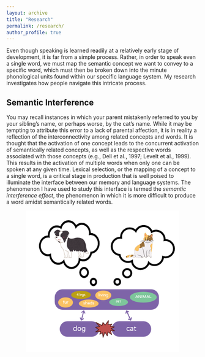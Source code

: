 ```yaml
---
layout: archive
title: "Research"
permalink: /research/
author_profile: true
---
```


Even though speaking is learned readily at a relatively early stage of development, it is far from a simple process. Rather, in order to speak even a single word, we must map the semantic concept we want to convey to a specific word, which must then be broken down into the minute phonological units found within our specific language system. My research investigates how people navigate this intricate process. 

## Semantic Interference
You may recall instances in which your parent mistakenly referred to you by your sibling’s name, or perhaps worse, by the cat’s name. While it may be tempting to attribute this error to a lack of parental affection, it is in reality a reflection of the interconnectivity among related concepts and words. It is thought that the activation of one concept leads to the concurrent activation of semantically related concepts, as well as the respective words associated with those concepts (e.g., Dell et al., 1997; Levelt et al., 1999). This results in the activation of multiple words when only one can be spoken at any given time. Lexical selection, or the mapping of a concept to a single word, is a critical stage in production that is well poised to illuminate the interface between our memory and language systems. The phenomenon I have used to study this interface is termed the _semantic interference effect_, the phenomenon in which it is more difficult to produce a word amidst semantically related words. 
<p align="center">
  <img src="/images/interference.png" alt="Diagram" width="400">
</p>
